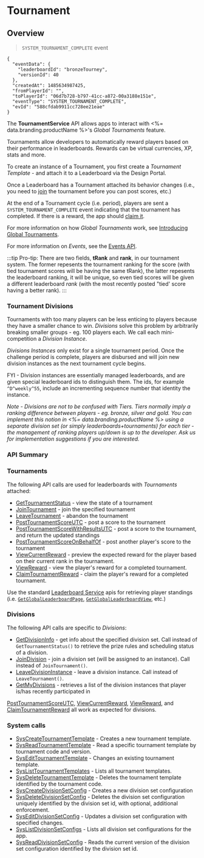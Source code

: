 # Tournament
## Overview



> `SYSTEM_TOURNAMENT_COMPLETE` event

```json-doc
{
  "eventData": {
    "leaderboardId": "bronzeTourney",
    "versionId": 40
  },
  "createdAt": 1485634987425,
  "fromPlayerId": "",
  "toPlayerId": "06d7b728-b797-41cc-a872-00a3188e151e",
  "eventType": "SYSTEM_TOURNAMENT_COMPLETE",
  "evId": "588cfdab9911cc728ee21eae"
}
```

The **TournamentService** API allows apps to interact with <%= data.branding.productName %>'s *Global Tournaments* feature.

Tournaments allow developers to automatically reward players based on their performance in leaderboards. Rewards can be virtual currencies, XP, stats and more.

To create an instance of a Tournament, you first create a *Tournament Template* - and attach it to a Leaderboard via the Design Portal.

Once a Leaderboard has a Tournament attached its behavior changes (i.e., you need to [join](/api/capi/tournament/jointournament) the tournament before you can post scores, etc.)

At the end of a Tournament cycle (i.e. period), players are sent a `SYSTEM_TOURNAMENT_COMPLETE` event indicating that the tournament has completed. If there is a reward, the app should [claim it](/api/capi/tournament/claimtournamentreward).

For more information on how *Global Tournaments* work, see [Introducing Global Tournaments](http://getbraincloud.com/apidocs/introducing-global-tournaments/).

For more information on *Events*, see the [Events API](/api/capi/event).


:::tip
Pro-tip: There are two fields, <strong>tRank</strong> and <strong>rank</strong>, in our tournament system. The former repesents the tournament ranking for the score (with tied tournament scores will be having the same tRank), the latter
repesents the leaderboard ranking, it will be unique, so even tied scores will be given a different leaderboard <em>rank</em> (with the most recently posted "tied' score having a better rank).
:::

### Tournament Divisions

Tournaments with too many players can be less enticing to players because they have a smaller chance to win. *Divisions* solve this problem by arbitrarily breaking smaller groups - eg. 100 players each. We call each mini-competition a *Division Instance*.

*Divisions Instances* only exist for a single tournament period. Once the challenge period is complete, players are disbursed and will join new division instances as the next tournament cycle begins.

FYI - Division instances are essentially managed leaderboards, and are given special leaderboard ids to distinguish them. The ids, for example  `^D^weekly^55`, include an incrementing sequence number that identity the instance.

*Note - Divisions are not to be confused with Tiers. Tiers normally imply a ranking difference between players - eg. bronze, silver and gold. You can implement this notion in <%= data.branding.productName %> using a separate division set (or simply leaderboards+tournaments) for each tier - the management of ranking players up/down is up to the developer. Ask us for implementation suggestions if you are interested.*


### API Summary

### Tournaments

The following API calls are used for leaderboards with *Tournaments* attached:

* [GetTournamentStatus](/api/capi/tournament/gettournamentstatus) - view the state of a tournament
* [JoinTournament](/api/capi/tournament/jointournament) - join the specified tournament
* [LeaveTournament](/api/capi/tournament/leavetournament) - abandon the tournament
* [PostTournamentScoreUTC](/api/capi/tournament/posttournamentscoreutc) - post a score to the tournament
* [PostTournamentScoreWithResultsUTC](/api/capi/tournament/posttournamentscorewithresultsutc) - post a score to the tournament, and return the updated standings 
* [PostTournamentScoreOnBehalfOf](/api/capi/tournament/posttournamentscoreonbehalfof) - post another player's score to the tournament
* [ViewCurrentReward](/api/capi/tournament/viewcurrentreward) - preview the expected reward for the player based on their current rank in the tournament.
* [ViewReward](/api/capi/tournament/viewreward) - view the player's reward for a completed tournament. 
* [ClaimTournamentReward](/api/capi/tournament/claimtournamentreward) - claim the player's reward for a completed tournament.

Use the standard [Leaderboard Service](/api/capi/leaderboard) apis for retrieving player standings (i.e. [<code>GetGlobalLeaderboardPage</code>](/api/capi/leaderboard/getgloballeaderboardpage), [<code>GetGlobalLeaderboardView</code>](/api/capi/leaderboard/getgloballeaderboardview), etc.)


### Divisions
The following API calls are specific to *Divisions*:

* [GetDivisionInfo](/api/capi/tournament/getdivisioninfo) - get info about the specified division set. Call instead of `GetTournamentStatus()` to retrieve the prize rules and scheduling status of a division.
* [JoinDivision](/api/capi/tournament/joindivision) - join a division set (will be assigned to an instance). Call instead of `JoinTournament()`.
* [LeaveDivisionInstance](/api/capi/tournament/leavedivisioninstance) - leave a division instance. Call instead of `LeaveTournament()`.
* [GetMyDivisions](/api/capi/tournament/getmydivisions) - retrieves a list of the division instances that player is/has recently participated in

[PostTournamentScoreUTC](/api/capi/tournament/posttournamentscoreutc), [ViewCurrentReward](/api/capi/tournament/viewcurrentreward), [ViewReward](/api/capi/tournament/viewreward), and [ClaimTournamentReward](/api/capi/tournament/claimtournamentreward) all work as expected for divisions.


### System calls
* [SysCreateTournamentTemplate](/api/capi/tournament/syscreatetournamenttemplate) - Creates a new tournament template.
* [SysReadTournamentTemplate](/api/capi/tournament/sysreadtournamenttemplate) - Read a specific tournament template by tournament code and version.
* [SysEditTournamentTemplate](/api/capi/tournament/sysedittournamenttemplate) - Changes an existing tournament template.
* [SysListTournamentTemplates](/api/capi/tournament/syslisttournamenttemplates) - Lists all tournament templates.
* [SysDeleteTournamentTemplate](/api/capi/tournament/sysdeletetournamenttemplate) - Deletes the tournament template identified by the tournament code.
* [SysCreateDivisionSetConfig](/api/capi/tournament/syscreatedivisionsetconfig) - Creates a new division set configuration
* [SysDeleteDivisionSetConfig](/api/capi/tournament/sysdeletedivisionsetconfig) - Deletes the division set configuration uniquely identified by the division set id, with optional, additional enforcement.
* [SysEditDivisionSetConfig](/api/capi/tournament/syseditdivisionsetconfig) - Updates a division set configuration with specified changes.
* [SysListDivisionSetConfigs](/api/capi/tournament/syslistdivisionsetconfigs) - Lists all division set configurations for the app.
* [SysReadDivisionSetConfig](/api/capi/tournament/sysreaddivisionsetconfig) - Reads the current version of the division set configuration identified by the division set id.

<DocCardList />